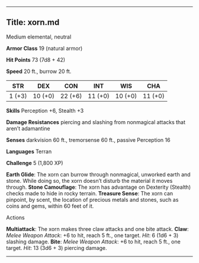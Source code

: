 -------------------------
Title: xorn.md
-------------------------


Medium elemental, neutral

**Armor Class** 19 (natural armor)

**Hit Points** 73 (7d8 + 42)

**Speed** 20 ft., burrow 20 ft.

  STR|         DEX|         CON|         INT|         WIS|         CHA
  -----------| -----------| -----------| -----------| -----------| -----------|
   1 (+3)   | 10 (+0)   | 22 (+6)   | 11 (+0)   | 10 (+0)   | 11 (+0)

**Skills** Perception +6, Stealth +3

**Damage Resistances** piercing and slashing from nonmagical attacks
that aren’t adamantine

**Senses** darkvision 60 ft., tremorsense 60 ft., passive Perception 16

**Languages** Terran

**Challenge** 5 (1,800 XP)


**Earth Glide**: The xorn can burrow through nonmagical, unworked
    earth and stone. While doing so, the xorn doesn’t disturb the
    material it moves through.
**Stone Camouflage**: The xorn has advantage on Dexterity (Stealth)
    checks made to hide in rocky terrain.
**Treasure Sense**: The xorn can pinpoint, by scent, the location of
    precious metals and stones, such as coins and gems, within 60 feet
    of it.


Actions

**Multiattack**: The xorn makes three claw attacks and one
    bite attack.
**Claw**: *Melee Weapon Attack*: +6 to hit, reach 5 ft., one target.
    *Hit*: 6 (1d6 + 3) slashing damage.
**Bite**: *Melee Weapon Attack*: +6 to hit, reach 5 ft., one target.
    *Hit*: 13 (3d6 + 3) piercing damage.

------------

